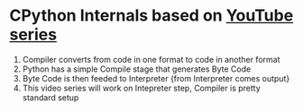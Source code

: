 # CPython Internals based on [YouTube series](https://www.youtube.com/watch?v=LhadeL7_EIU&list=PLzV58Zm8FuBL6OAv1Yu6AwXZrnsFbbR0S)

1. Compiler converts from code in one format to code in another format
1. Python has a simple Compile stage that generates Byte Code
1. Byte Code is then feeded to Interpreter {from Interpreter comes output}
1. This video series will work on Intepreter step, Compiler is pretty standard setup
